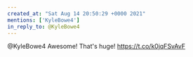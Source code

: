 ```yaml
---
created_at: "Sat Aug 14 20:50:29 +0000 2021"
mentions: ['KyleBowe4']
in_reply_to: @KyleBowe4
---
```


@KyleBowe4 Awesome! That's huge! https://t.co/k0jqFSvAvF